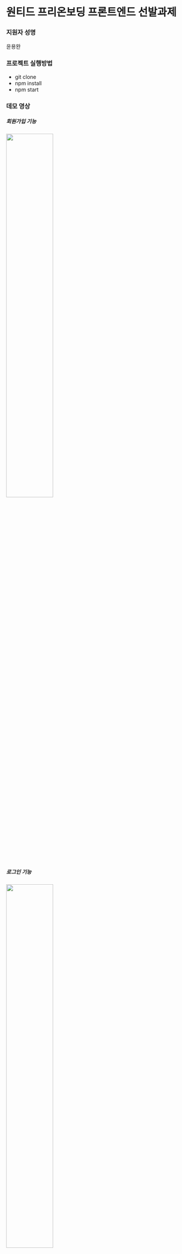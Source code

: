 # 원티드 프리온보딩 프론트엔드 선발과제

### 지원자 성명
윤용완
### 프로젝트 실행방법
  - git clone
  - npm install
  - npm start
### 데모 영상
##### 회원가입 기능
<img width="50%" src="https://github.com/ayocado/wanted-pre-onboarding-frontend/assets/89889583/f1a0d833-9395-4775-b832-5dcf461cd72a">

##### 로그인 기능
<img width="50%" src="https://github.com/ayocado/wanted-pre-onboarding-frontend/assets/89889583/a2b1f47d-6998-4e0c-9c2e-60c28db773ae">

### 미구현 기능
- todo list
